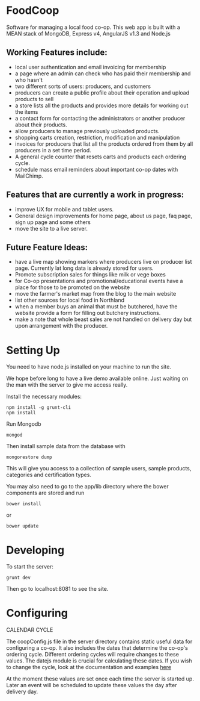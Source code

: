FoodCoop
========

Software for managing a local food co-op. This web app is built with a MEAN stack of MongoDB, Express v4, AngularJS v1.3 and Node.js


Working Features include:
-------------------------

* local user authentication and email invoicing for membership
* a page where an admin can check who has paid their membership and who hasn't
* two different sorts of users: producers, and customers
* producers can create a public profile about their operation and upload products to sell
* a store lists all the products and provides more details for working out the items
* a contact form for contacting the administrators or another producer about their products.
* allow producers to manage previously uploaded products.
* shopping carts creation, restriction, modification and manipulation
* invoices for producers that list all the products ordered from them by all producers in a set time period.
* A general cycle counter that resets carts and products each ordering cycle.
* schedule mass email reminders about important co-op dates with MailChimp.

Features that are currently a work in progress:
-----------------------------------------------

* improve UX for mobile and tablet users.
* General design improvements for home page, about us page, faq page, sign up page and some others
* move the site to a live server.

Future Feature Ideas:
-----------------------------------------------

* have a live map showing markers where producers live on producer list page. Currently lat long data is already stored for users.
* Promote subscription sales for things like milk or vege boxes
* for Co-op presentations and promotional/educational events have a place for those to be promoted on the website
* move the farmer's market map from the blog to the main website
* list other sources for local food in Northland
* when a member buys an animal that must be butchered, have the website provide a form for filling out butchery instructions.
* make a note that whole beast sales are not handled on delivery day but upon arrangement with the producer.

Setting Up
==========
You need to have node.js installed on your machine to run the site.

We hope before long to have a live demo available online. Just waiting on the man with the server to give me access really.

Install the necessary modules:

    npm install -g grunt-cli
    npm install

Run Mongodb

    mongod

Then install sample data from the database with

    mongorestore dump

This will give you access to a collection of sample users, sample products, categories and certification types.

You may also need to go to the app/lib directory where the bower components are stored and run

	bower install
or 

	bower update


Developing
==========

To start the server:

    grunt dev

Then go to localhost:8081 to see the site.

Configuring
===========

CALENDAR CYCLE

The coopConfig.js file in the server directory contains static useful data for configuring a co-op. It also includes the dates that determine the co-op's ordering cycle. Different ordering cycles will require changes to these values. The datejs module is crucial for calculating these dates. If you wish to change the cycle, look at the documentation and examples [here](https://code.google.com/p/datejs/)

At the moment these values are set once each time the server is started up. Later an event will be scheduled to update these values the day after delivery day.